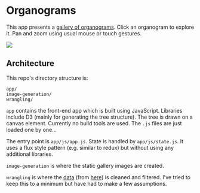 # Organograms

This app presents a [gallery of organograms](https://app.peterrcook.com/ukgov-organograms). Click an organogram to explore it. Pan and zoom using usual mouse or touch gestures.

<img src="https://app.peterrcook.com/ukgov-organograms/img/bis.jpg" />

## Architecture

This repo's directory structure is:

```
app/
image-generation/
wrangling/
```

`app` contains the front-end app which is built using JavaScript. Libraries include D3 (mainly for generating the tree structure). The tree is drawn on a canvas element. Currently no build tools are used. The `.js` files are just loaded one by one...

The entry point is `app/js/app.js`. State is handled by `app/js/state.js`. It uses a flux style pattern (e.g. similar to redux) but without using any additional libraries.

`image-generation` is where the static gallery images are created.

`wrangling` is where the [data](https://www.instituteforgovernment.org.uk/sites/default/files/Departmental_organograms_gov.uk_data.gov_.uk_4_7_2017.xlsx) (from [here](https://www.instituteforgovernment.org.uk/blog/hacking-organograms-unlocking-government-data)) is cleaned and filtered. I've tried to keep this to a minimum but have had to make a few assumptions.
